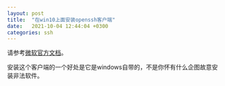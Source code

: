 ```yaml
---
layout: post
title:  "在win10上面安装openssh客户端"
date:   2021-10-04 12:44:04 +0300
categories: ssh
---
```

请参考[微软官方文档](https://docs.microsoft.com/zh-cn/windows-server/administration/openssh/openssh_install_firstuse)。

安装这个客户端的一个好处是它是windows自带的，不是你怀有什么企图故意安装非法软件。
